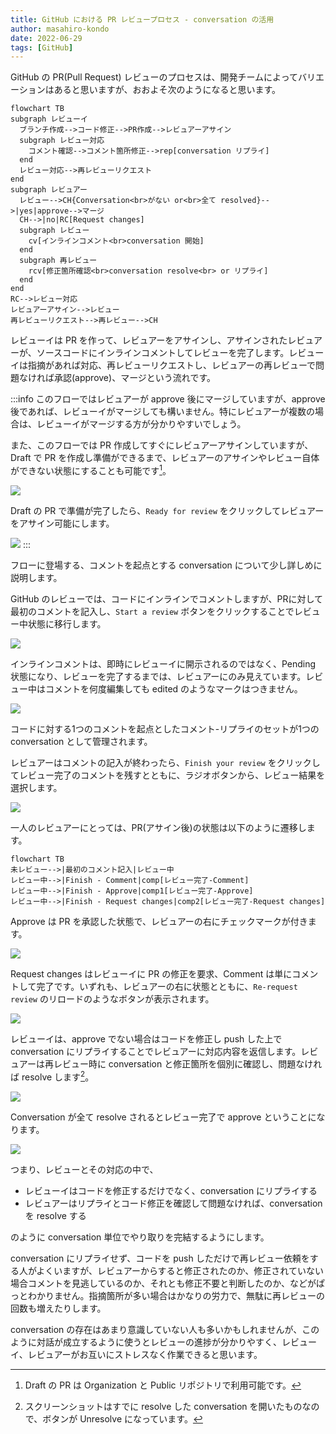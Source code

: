 ```yaml
---
title: GitHub における PR レビュープロセス - conversation の活用
author: masahiro-kondo
date: 2022-06-29
tags: [GitHub]
---
```


GitHub の PR(Pull Request) レビューのプロセスは、開発チームによってバリエーションはあると思いますが、おおよそ次のようになると思います。

```mermaid
flowchart TB
subgraph レビューイ
  ブランチ作成-->コード修正-->PR作成-->レビュアーアサイン
  subgraph レビュー対応
    コメント確認-->コメント箇所修正-->rep[conversation リプライ]
  end
  レビュー対応-->再レビューリクエスト
end
subgraph レビュアー
  レビュー-->CH{Conversation<br>がない or<br>全て resolved}-->|yes|approve-->マージ
  CH-->|no|RC[Request changes]
  subgraph レビュー
    cv[インラインコメント<br>conversation 開始]
  end
  subgraph 再レビュー
    rcv[修正箇所確認<br>conversation resolve<br> or リプライ]
  end
end
RC-->レビュー対応
レビュアーアサイン-->レビュー
再レビューリクエスト-->再レビュー-->CH
```

レビューイは PR を作って、レビュアーをアサインし、アサインされたレビュアーが、ソースコードにインラインコメントしてレビューを完了します。レビューイは指摘があれば対応、再レビューリクエストし、レビュアーの再レビューで問題なければ承認(approve)、マージという流れです。

:::info
このフローではレビュアーが approve 後にマージしていますが、approve 後であれば、レビューイがマージしても構いません。特にレビュアーが複数の場合は、レビューイがマージする方が分かりやすいでしょう。

また、このフローでは PR 作成してすぐにレビュアーアサインしていますが、Draft で PR を作成し準備ができるまで、レビュアーのアサインやレビュー自体ができない状態にすることも可能です[^1]。

[^1]: Draft の PR は Organization と Public リポジトリで利用可能です。

![](https://i.gyazo.com/04856266b4698f7fd8d42d7337d01e12.png)

Draft の PR で準備が完了したら、`Ready for review` をクリックしてレビュアーをアサイン可能にします。

![](https://i.gyazo.com/6177e5cd631f1116dca717d0c799762e.png)
:::

フローに登場する、コメントを起点とする conversation について少し詳しめに説明します。

GitHub のレビューでは、コードにインラインでコメントしますが、PRに対して最初のコメントを記入し、`Start a review` ボタンをクリックすることでレビュー中状態に移行します。

![](https://i.gyazo.com/5078c72d5468ac3a5f7586eacec69e12.png)

インラインコメントは、即時にレビューイに開示されるのではなく、Pending 状態になり、レビューを完了するまでは、レビュアーにのみ見えています。レビュー中はコメントを何度編集しても edited のようなマークはつきません。

![](https://i.gyazo.com/5a7470e15b8131d1aa887a58865a3d00.png)

コードに対する1つのコメントを起点としたコメント-リプライのセットが1つの conversation として管理されます。

レビュアーはコメントの記入が終わったら、`Finish your review` をクリックしてレビュー完了のコメントを残すとともに、ラジオボタンから、レビュー結果を選択します。

![](https://i.gyazo.com/59458e7f43230ff09d381e3c4a417e97.png)

一人のレビュアーにとっては、PR(アサイン後)の状態は以下のように遷移します。
```mermaid
flowchart TB
未レビュー-->|最初のコメント記入|レビュー中
レビュー中-->|Finish - Comment|comp[レビュー完了-Comment]
レビュー中-->|Finish - Approve|comp1[レビュー完了-Approve]
レビュー中-->|Finish - Request changes|comp2[レビュー完了-Request changes]
```

Approve は PR を承認した状態で、レビュアーの右にチェックマークが付きます。

![](https://i.gyazo.com/1a8bc6f072accae3bbac593c018ec3b3.png)

Request changes はレビューイに PR の修正を要求、Comment は単にコメントして完了です。いずれも、レビュアーの右に状態とともに、`Re-request review` のリロードのようなボタンが表示されます。

![](https://i.gyazo.com/dcdcd51722f3604f3df7da9540e8800e.png)

レビューイは、approve でない場合はコードを修正し push した上で conversation にリプライすることでレビュアーに対応内容を返信します。レビュアーは再レビュー時に conversation と修正箇所を個別に確認し、問題なければ resolve します[^2]。

[^2]: スクリーンショットはすでに resolve した conversation を開いたものなので、ボタンが Unresolve になっています。

![](https://i.gyazo.com/688f38a53646010b84236231188415bf.jpg)

Conversation が全て resolve されるとレビュー完了で approve ということになります。

![](https://i.gyazo.com/9b95d7e1833f6c184920b1850922edb7.png)

つまり、レビューとその対応の中で、

- レビューイはコードを修正するだけでなく、conversation にリプライする
- レビュアーはリプライとコード修正を確認して問題なければ、conversation を resolve する

のように conversation 単位でやり取りを完結するようにします。

conversation にリプライせず、コードを push しただけで再レビュー依頼をする人がよくいますが、レビュアーからすると修正されたのか、修正されていない場合コメントを見逃しているのか、それとも修正不要と判断したのか、などがぱっとわかりません。指摘箇所が多い場合はかなりの労力で、無駄に再レビューの回数も増えたりします。

conversation の存在はあまり意識していない人も多いかもしれませんが、このように対話が成立するように使うとレビューの進捗が分かりやすく、レビューイ、レビュアーがお互いにストレスなく作業できると思います。
